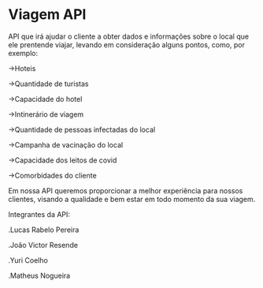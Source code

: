 # Viagem API

API que irá ajudar o cliente a obter dados e informações sobre o local que ele prentende viajar, levando em consideração alguns pontos, como, por exemplo:

->Hoteis

->Quantidade de turistas

->Capacidade do hotel

->Intinerário de viagem

->Quantidade de pessoas infectadas do local

->Campanha de vacinação do local

->Capacidade dos leitos de covid

->Comorbidades do cliente

Em nossa API queremos proporcionar a melhor experiência para nossos clientes, visando a qualidade e bem estar em todo momento da sua viagem.

Integrantes da API:

.Lucas Rabelo Pereira

.João Victor Resende

.Yuri Coelho

.Matheus Nogueira
